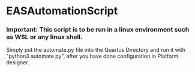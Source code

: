 # EASAutomationScript

### Important: This script is to be run in a linux environment such as WSL or any linux shell.

Simply put the automate.py file into the Quartus Directory and run it with "python3 automate.py", after you have done configuration in Platform designer.
